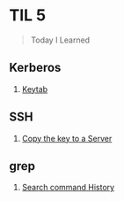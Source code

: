 # TIL 5
>Today I Learned

## Kerberos
 1. [Keytab](kerberos/keytab.md)

## SSH
 1. [Copy the key to a Server](ssh/copykey.md) 

## grep
 1. [Search command History](grep/history.md)
